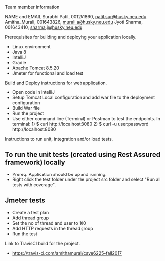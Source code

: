 Team member information

NAME and EMAIL
Surabhi Patil, 001251860, patil.sur@husky.neu.edu
Amitha_Murali, 001643826, murali.a@husky.neu.edu
Jyoti Sharma, 001643410, sharma.j@husky.neu.edu


Prerequisites for building and deploying your application locally.

* Linux environment
* Java 8
* IntelliJ
* Gradle 
* Apache Tomcat 8.5.20
* Jmeter for functional and load test

Build and Deploy instructions for web application.

* Open code in IntelliJ
* Setup Tomcat Local configuration and add war file to the deployment configuration
* Build War file
* Run the project
* Use either command line (Terminal) or Postman to test the endpoints.
 In terminal: 1) $ curl http://localhost:8080
			  2) $ curl -u user:password http://localhost:8080

Instructions to run unit, integration and/or load tests.
## To run the unit tests (created using Rest Assured framework) locally
 * Prereq: Application should be up and running.
 * Right click the test folder under the project src folder and select "Run all tests with coverage".

## Jmeter tests
* Create a test plan
* Add thread group
* Set the no of thread and user to 100
* Add HTTP requests in the thread group
* Run the test

Link to TravisCI build for the project.

* https://travis-ci.com/amithamurali/csye6225-fall2017
